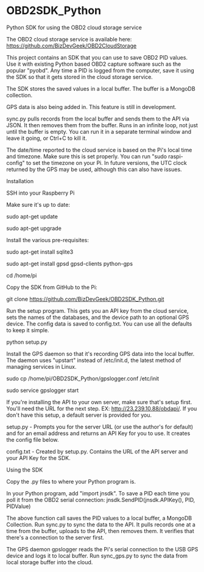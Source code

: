 OBD2SDK_Python
==============

Python SDK for using the OBD2 cloud storage service

The OBD2 cloud storage service is available here: https://github.com/BizDevGeek/OBD2CloudStorage

This project contains an SDK that you can use to save OBD2 PID values. Use it with existing Python based OBD2 capture software such as the popular "pyobd". Any time a PID is logged from the computer, save it using the SDK so that it gets stored in the cloud storage service.  

The SDK stores the saved values in a local buffer. The buffer is a MongoDB collection. 

GPS data is also being added in. This feature is still in development. 

sync.py pulls records from the local buffer and sends them to the API via JSON. It then removes them from the buffer. Runs in an infinite loop, not just until the buffer is empty. You can run it in a separate terminal window and leave it going, or Ctrl+C to kill it. 

The date/time reported to the cloud service is based on the Pi's local time and timezone. Make sure this is set properly. You can run "sudo raspi-config" to set the timezone on your Pi. In future versions, the UTC clock returned by the GPS may be used, although this can also have issues. 


Installation

SSH into your Raspberry Pi

Make sure it's up to date:

sudo apt-get update

sudo apt-get upgrade

Install the various pre-requisites:

sudo apt-get install sqlite3 

sudo apt-get install gpsd gpsd-clients python-gps

cd /home/pi

Copy the SDK from GitHub to the Pi:

git clone https://github.com/BizDevGeek/OBD2SDK_Python.git

Run the setup program. This gets you an API key from the cloud service, sets the names of the databases, and the device path to an optional GPS device. The config data is saved to config.txt. You can use all the defaults to keep it simple. 

python setup.py

Install the GPS daemon so that it's recording GPS data into the local buffer. The daemon uses "upstart" instead of /etc/init.d, the latest method of managing services in Linux. 

sudo cp /home/pi/OBD2SDK_Python/gpslogger.conf /etc/init

sudo service gpslogger start

If you're installing the API to your own server, make sure that's setup first. You'll need the URL for the next step. EX: http://23.239.10.88/obdapi/. If you don't have this setup, a default server is provided for you. 

setup.py - Prompts you for the server URL (or use the author's for default) and for an email address and returns an API Key for you to use. It creates the config file below.

config.txt - Created by setup.py. Contains the URL of the API server and your API Key for the SDK. 

Using the SDK

Copy the .py files to where your Python program is. 

In your Python program, add "import jnsdk". To save a PID each time you poll it from the OBD2 serial connection: jnsdk.SendPID(jnsdk.APIKey(), PID, PIDValue)

The above function call saves the PID values to a local buffer, a MongoDB Collection. Run sync.py to sync the data to the API. It pulls records one at a time from the buffer, uploads to the API, then removes them. It verifies that there's a connection to the server first. 

The GPS daemon gpslogger reads the Pi's serial connection to the USB GPS device and logs it to local buffer. Run sync_gps.py to sync the data from local storage buffer into the cloud. 

